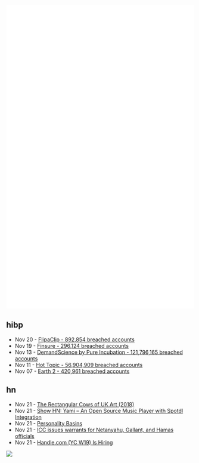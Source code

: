 ![Metrics](https://raw.githubusercontent.com/phixion/phixion/master/metrics.svg)

## hibp

<!--
for https://github.com/phixion/phixion/blob/main/.github/workflows/feeds.yml
-->
<!--START_SECTION:haveibeenpwnd-->
- Nov 20 - [FlipaClip - 892,854 breached accounts](https://haveibeenpwned.com/PwnedWebsites#FlipaClip)
- Nov 19 - [Finsure - 296,124 breached accounts](https://haveibeenpwned.com/PwnedWebsites#Finsure)
- Nov 13 - [DemandScience by Pure Incubation - 121,796,165 breached accounts](https://haveibeenpwned.com/PwnedWebsites#DemandScience)
- Nov 11 - [Hot Topic - 56,904,909 breached accounts](https://haveibeenpwned.com/PwnedWebsites#HotTopic)
- Nov 07 - [Earth 2 - 420,961 breached accounts](https://haveibeenpwned.com/PwnedWebsites#Earth2)
<!--END_SECTION:haveibeenpwnd-->

## hn

<!--
for https://github.com/phixion/phixion/blob/main/.github/workflows/feeds.yml
-->
<!--START_SECTION:hn-->
- Nov 21 - [The Rectangular Cows of UK Art (2018)](https://artuk.org/discover/stories/the-rectangular-cows-of-art-uk)
- Nov 21 - [Show HN: Yami – An Open Source Music Player with Spotdl Integration](https://github.com/DevER-M/yami)
- Nov 21 - [Personality Basins](https://near.blog/personality-basins/)
- Nov 21 - [ICC issues warrants for Netanyahu, Gallant, and Hamas officials](https://www.icc-cpi.int/news/situation-state-palestine-icc-pre-trial-chamber-i-rejects-state-israels-challenges)
- Nov 21 - [Handle.com (YC W19) Is Hiring](https://www.ycombinator.com/companies/handle-com/jobs/dRJJ0vK-senior-implementation-consultant)
<!--END_SECTION:hn-->

<!--
for https://yhype.me
-->
![](https://hit.yhype.me/github/profile?user_id=13013670)

